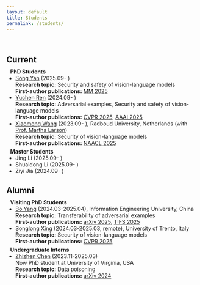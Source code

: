 ```yaml
---
layout: default
title: Students
permalink: /students/
---
```


<h1 id="students"></h1>

<h2 style="margin: 60px 0px 10px;">Current</h2>

<h4 style="margin: 0px 10px 0;">PhD Students</h4>
<ul style="margin:0 0 5px;">
  <li><a href="https://openreview.net/profile?id=%7ESong_Yan4">Song Yan</a> (2025.09- )<br>
  <strong>Research topic:</strong> Security and safety of vision-language models<br>
  <strong>First-author publications:</strong> <a href="https://arxiv.org/abs/2508.05658">MM 2025</a></li>
  
  <li><a href="https://github.com/RYC-98">Yuchen Ren</a> (2024.09- )<br>
  <strong>Research topic:</strong> Adversarial examples, Security and safety of vision-language models<br>
  <strong>First-author publications:</strong> <a href="https://arxiv.org/abs/2503.15404">CVPR 2025</a>, <a href="https://arxiv.org/abs/2412.18844">AAAI 2025</a></li>
  
  <li><a href="https://scholar.google.com/citations?user=dV15IwIAAAAJ">Xiaomeng Wang</a> (2023.09- ), Radboud University, Netherlands (with <a href="https://www.ru.nl/en/people/larson-m">Prof. Martha Larson</a>)<br>
  <strong>Research topic:</strong> Security of vision-language models<br>
  <strong>First-author publications:</strong> <a href="https://arxiv.org/abs/2502.08193">NAACL 2025</a></li>
</ul>


<h4 style="margin: 0px 10px 0;">Master Students</h4>
<ul style="margin:0 0 5px;">
  <li>Jing Li (2025.09- )<br></li>

  <li>Shuaidong Li (2025.09- )<br></li>

  <li>Ziyi Jia (2024.09- )<br></li>

</ul>

<h2 style="margin: 30px 0px 10px;">Alumni</h2>

<h4 style="margin:0 10px 0;">Visiting PhD Students</h4>
<ul style="margin:0 0 5px;">
  <li><a href="https://github.com/yangbo93">Bo Yang</a> (2024.03-2025.04), Information Engineering University, China<br>
  <strong>Research topic:</strong> Transferability of adversarial examples<br>
  <strong>First-author publications:</strong> <a href="https://arxiv.org/abs/2505.12644">arXiv 2025</a>, <a href="https://ieeexplore.ieee.org/document/10858076">TIFS 2025</a></li>

  <li><a href="https://openreview.net/profile?id=~Songlong_Xing1">Songlong Xing</a> (2024.03-2025.03, remote), University of Trento, Italy<br>
  <strong>Research topic:</strong> Security of vision-language models<br>
  <strong>First-author publications:</strong> <a href="https://arxiv.org/abs/2503.03613">CVPR 2025</a></li>
</ul>

<h4 style="margin:0 10px 0;">Undergraduate Interns</h4>
<ul style="margin:0 0 5px;">
  <li><a href="https://zhizhen-chen.top/">Zhizhen Chen</a> (2023.11-2025.03)<br>
  Now PhD student at University of Virginia, USA<br>
  <strong>Research topic:</strong> Data poisoning <br>
  <strong>First-author publications:</strong> <a href="https://arxiv.org/abs/2412.03908">arXiv 2024</a></li>
</ul>
